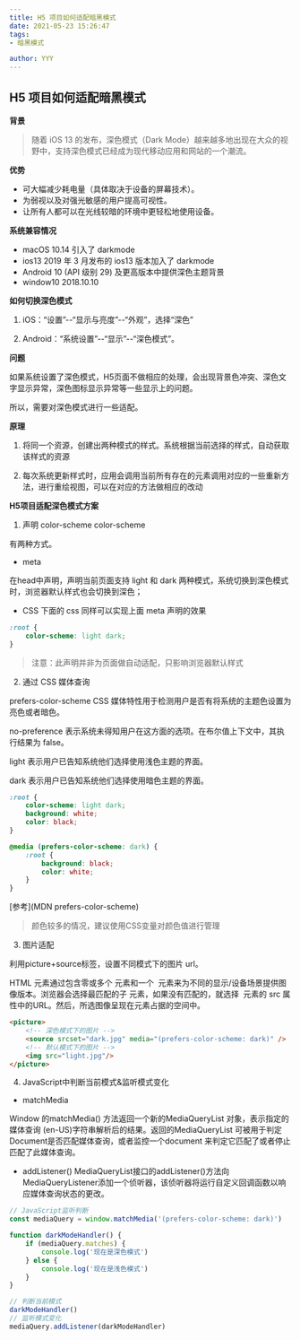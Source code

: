 ```yaml
---
title: H5 项目如何适配暗黑模式
date: 2021-05-23 15:26:47
tags:
- 暗黑模式

author: YYY
---
```


## H5 项目如何适配暗黑模式

**背景**

> 随着 iOS 13 的发布，深色模式（Dark Mode）越来越多地出现在大众的视野中，支持深色模式已经成为现代移动应用和网站的一个潮流。

**优势**
- 可大幅减少耗电量（具体取决于设备的屏幕技术）。
- 为弱视以及对强光敏感的用户提高可视性。
- 让所有人都可以在光线较暗的环境中更轻松地使用设备。


**系统兼容情况**
- macOS 10.14 引入了 darkmode
- ios13 2019 年 3 月发布的 ios13 版本加入了 darkmode
- Android 10 (API 级别 29) 及更高版本中提供深色主题背景
- window10 2018.10.10

**如何切换深色模式**

1. iOS：“设置”--“显示与亮度”--“外观”，选择“深色”

2. Android：“系统设置”--“显示”--“深色模式”。

**问题**

如果系统设置了深色模式，H5页面不做相应的处理，会出现背景色冲突、深色文字显示异常，深色图标显示异常等一些显示上的问题。

所以，需要对深色模式进行一些适配。

**原理**
1. 将同一个资源，创建出两种模式的样式。系统根据当前选择的样式，自动获取该样式的资源

2. 每次系统更新样式时，应用会调用当前所有存在的元素调用对应的一些重新方法，进行重绘视图，可以在对应的方法做相应的改动


**H5项目适配深色模式方案**

1. 声明 color-scheme
color-scheme

有两种方式。

- meta

在head中声明<meta name="color-scheme" content="light dark">，声明当前页面支持 light 和 dark 两种模式，系统切换到深色模式时，浏览器默认样式也会切换到深色；

- CSS
下面的 css 同样可以实现上面 meta 声明的效果

``` css
:root {
    color-scheme: light dark;
}
```

> 注意：此声明并非为页面做自动适配，只影响浏览器默认样式


2. 通过 CSS 媒体查询

prefers-color-scheme CSS 媒体特性用于检测用户是否有将系统的主题色设置为亮色或者暗色。

no-preference
表示系统未得知用户在这方面的选项。在布尔值上下文中，其执行结果为 false。

light
表示用户已告知系统他们选择使用浅色主题的界面。

dark
表示用户已告知系统他们选择使用暗色主题的界面。

``` css
:root {
    color-scheme: light dark;
    background: white;
    color: black;
}

@media (prefers-color-scheme: dark) {
    :root {
        background: black;
        color: white;
    }
}
```

[参考](MDN prefers-color-scheme)

> 颜色较多的情况，建议使用CSS变量对颜色值进行管理

3. 图片适配

利用picture+source标签，设置不同模式下的图片 url。

HTML <picture>元素通过包含零或多个 <source> 元素和一个 <img> 元素来为不同的显示/设备场景提供图像版本。浏览器会选择最匹配的子 <source> 元素，如果没有匹配的，就选择 <img> 元素的 src 属性中的URL。然后，所选图像呈现在<img>元素占据的空间中。

``` html
<picture>
    <!-- 深色模式下的图片 -->
    <source srcset="dark.jpg" media="(prefers-color-scheme: dark)" />
    <!-- 默认模式下的图片 -->
    <img src="light.jpg"/>
</picture>
```

4. JavaScript中判断当前模式&监听模式变化

- matchMedia

Window 的matchMedia() 方法返回一个新的MediaQueryList 对象，表示指定的媒体查询 (en-US)字符串解析后的结果。返回的MediaQueryList 可被用于判定Document是否匹配媒体查询，或者监控一个document 来判定它匹配了或者停止匹配了此媒体查询。

- addListener()
MediaQueryList接口的addListener()方法向MediaQueryListener添加一个侦听器，该侦听器将运行自定义回调函数以响应媒体查询状态的更改。

``` js
// JavaScript监听判断
const mediaQuery = window.matchMedia('(prefers-color-scheme: dark)')

function darkModeHandler() {
    if (mediaQuery.matches) {
        console.log('现在是深色模式')
    } else {
        console.log('现在是浅色模式')
    }
}

// 判断当前模式
darkModeHandler()
// 监听模式变化
mediaQuery.addListener(darkModeHandler)
```